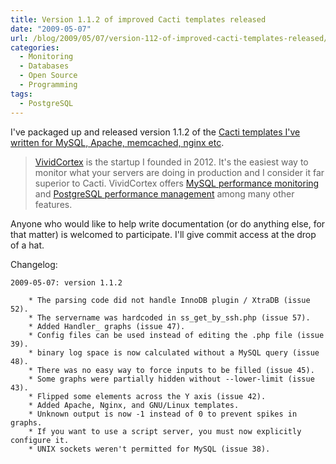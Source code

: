 ```yaml
---
title: Version 1.1.2 of improved Cacti templates released
date: "2009-05-07"
url: /blog/2009/05/07/version-112-of-improved-cacti-templates-released/
categories:
  - Monitoring
  - Databases
  - Open Source
  - Programming
tags:
  - PostgreSQL
---
```

I've packaged up and released version 1.1.2 of the [Cacti templates I've written for MySQL, Apache, memcached, nginx etc](http://code.google.com/p/mysql-cacti-templates/).

> [VividCortex](https://vividcortex.com/) is the startup I founded in 2012. It's the easiest way to monitor what
> your servers are doing in production and I consider it far superior to Cacti. VividCortex offers [MySQL performance
> monitoring](https://vividcortex.com/monitoring/mysql/) and [PostgreSQL
> performance management](https://vividcortex.com/monitoring/postgres/) among many
> other features.

Anyone who would like to help write documentation (or do anything else, for that matter) is welcomed to participate. I'll give commit access at the drop of a hat.

Changelog:

```
2009-05-07: version 1.1.2

	* The parsing code did not handle InnoDB plugin / XtraDB (issue 52).
	* The servername was hardcoded in ss_get_by_ssh.php (issue 57).
	* Added Handler_ graphs (issue 47).
	* Config files can be used instead of editing the .php file (issue 39).
	* binary log space is now calculated without a MySQL query (issue 48).
	* There was no easy way to force inputs to be filled (issue 45).
	* Some graphs were partially hidden without --lower-limit (issue 43).
	* Flipped some elements across the Y axis (issue 42).
	* Added Apache, Nginx, and GNU/Linux templates.
	* Unknown output is now -1 instead of 0 to prevent spikes in graphs.
	* If you want to use a script server, you must now explicitly configure it.
	* UNIX sockets weren't permitted for MySQL (issue 38).
```


